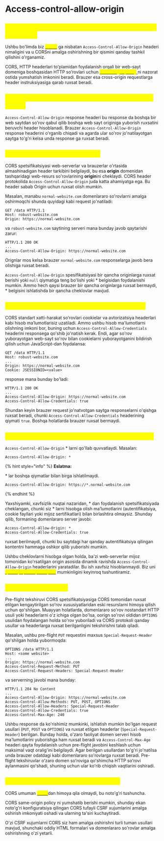 # Access-control-allow-origin

## <mark style="color:yellow;">CORS va Access-Control-Allow-Origin response headerlari</mark> <a href="#access-control-allow-origin-response-headeri-nima" id="access-control-allow-origin-response-headeri-nima"></a>

Ushbu bo'limda biz [<mark style="color:yellow;">CORS</mark>](broken-reference) ga nisbatan `Access-Control-Allow-Origin` headeri nimaligini va u CORSni amalga oshirishning bir qismini qanday tashkil qilishini o'rganamiz.

CORS, HTTP headerlari toʻplamidan foydalanish orqali bir web-sayt domeniga boshqasidan HTTP soʻrovlari uchun [<mark style="color:yellow;">same origin policy</mark> ](same-orign-policy.md)ni nazorat ostida yumshatish imkonini beradi. Brauzer esa cross-origin requestlarga header instruksiyasiga qarab ruxsat beradi.

## <mark style="color:yellow;">Access-Control-Allow-Origin response headeri nima ?</mark> <a href="#access-control-allow-origin-response-headeri-nima" id="access-control-allow-origin-response-headeri-nima"></a>

`Access-Control-Allow-Origin` response headeri bu response da boshqa bir web saytdan so'rov qabul qilib boshqa web sayt originiga yuborish ruxsatini beruvchi header hisoblanadi. Brauzer `Access-Control-Allow-Origin` response headerini o'rganib chiqadi va agarda ular so'rov jo'natilayotgan saytga to'g'ri kelsa unda response ga ruxsat beradi.

## <mark style="color:yellow;">Oddiy CORSni amalga oshirish</mark> <a href="#oddiy-cross-origin-resource-sharing-ni-amalga-oshirish" id="oddiy-cross-origin-resource-sharing-ni-amalga-oshirish"></a>

CORS spetsifikatsiyasi web-serverlar va brauzerlar o'rtasida almashinadigan header tarkibini belgilaydi, bu esa **origin** domenidan tashqaridagi web-resurs so'rovlarining **origin**ini cheklaydi. CORS header protokolida `Access-Control-Allow-Origin` juda katta ahamiyatga ega. Bu header sabab Origin uchun ruxsat olish mumkin.

Masalan, manabu `normal-website.com` domenlararo so'rovlarni amalga oshirmoqchi shunda quyidagi kabi request jo'natiladi:

```http
GET /data HTTP/1.1
Host: robust-website.com
Origin: https://normal-website.com 
```

va `robust-website.com` saytining serveri mana bunday javob qaytarishi zarur:

```http
HTTP/1.1 200 OK
...
Access-Control-Allow-Origin: https://normal-website.com
```

Orignlar mos kelsa brauzer `normal-website.com` responselarga javob bera olishiga ruxsat beradi.

`Access-Control-Allow-Origin` spesifikatsiyasi bir qancha originlarga ruxsat berishi yoki `null` qiymatiga teng bo'lishi yoki \* belgisidan foydalanishi mumkin. Ammo hech qaysi brauzer bir qancha originlarga ruxsat bermaydi, \* belgisini ishlatishda bir qancha cheklovlar mavjud.

## <mark style="color:yellow;">Hisob ma'lumotlari orqali CORSni boshqarish</mark> <a href="#cross-origin-resource-sharing-ni-hisobga-olish-malumotlari-bilan-qolga-olish" id="cross-origin-resource-sharing-ni-hisobga-olish-malumotlari-bilan-qolga-olish"></a>

CORS standart xatti-harakat soʻrovlari cookielar va avtorizatsiya headerlari kabi hisob maʼlumotlarisiz uzatiladi. Ammo ushbu hisob ma'lumotlarni olishning imkoni bor, buning uchun `Access-Control-Allow-Credentials` headerini responsega qo'shib jo'natish kerak. Endi, agar so'rov yuborayotgan web-sayt so'rov bilan cookielarni yuborayotganini bildirish qilish uchun JavaScript-dan foydalansa:

```http
GET /data HTTP/1.1
Host: robust-website.com
...
Origin: https://normal-website.com
Cookie: JSESSIONID=<value>
```

response mana bunday bo'ladi:

```http
HTTP/1.1 200 OK
...
Access-Control-Allow-Origin: https://normal-website.com
Access-Control-Allow-Credentials: true
```

Shundan keyin brauzer request jo'natvotgan saytga responselarni o'qishga ruxsat beradi, chunki `Access-Control-Allow-Credentials` headerining qiymati `true`. Boshqa holatlarda brauzer ruxsat bermaydi.

## <mark style="color:yellow;">CORS spesifikatsiyalarini \* lar bilan yumshatish</mark> <a href="#cors-spesifikatsiyalarini-wildcardlar-bilan-yumshatish" id="cors-spesifikatsiyalarini-wildcardlar-bilan-yumshatish"></a>

`Access-Control-Allow-Origin` \* larni qo'llab quvvatlaydi. Masalan:

```http
Access-Control-Allow-Origin: *
```

{% hint style="info" %}
**Eslatma:**

\* lar boshqa qiymatlar bilan birga ishlatilmaydi.

```
Access-Control-Allow-Origin: https://*.normal-website.com
```
{% endhint %}

Yaxshiyamki, xavfsizlik nuqtai nazaridan, \* dan foydalanish spetsifikatsiyada cheklangan, chunki siz \* larni hisobga olish maʼlumotlarini (autentifikatsiya, cookie fayllari yoki mijoz sertifikatlari) bilan birlashtira olmaysiz. Shunday qilib, formaning domenlararo server javobi:

```http
Access-Control-Allow-Origin: *
Access-Control-Allow-Credentials: true
```

ruxsat berilmaydi, chunki bu saytdagi har qanday autentifikatsiya qilingan kontentni hammaga oshkor qilib yuborishi mumkin.

Ushbu cheklovlarni hisobga olgan holda, ba'zi web-serverlar mijoz tomonidan ko'rsatilgan origin asosida dinamik ravishda `Access-Control-Allow-Origin` headerlarini yaratadilar. Bu ish xavfsiz hisoblanmaydi. Biz uni [<mark style="color:yellow;">qanday qilib exploit qilish</mark>](cross-origin-resource-sharing-cors.md#server-tomonidan-yaratilgan-acao-header-idan-client-specified-origin-header-i-kelib-chiqishi) mumkinligini keyinroq tushuntiramiz.

## <mark style="color:yellow;">Pre-flight tekshiruvi</mark> <a href="#pre-flight-tekshiruvi" id="pre-flight-tekshiruvi"></a>

Pre-flight tekshiruvi CORS spetsifikatsiyasiga CORS tomonidan ruxsat etilgan kengaytirilgan soʻrov xususiyatlaridan eski resurslarni himoya qilish uchun qoʻshilgan. Muayyan holatlarda, domenlararo so'rov nostandart HTTP usuli yoki headerlarni o'z ichiga olgan bo'lsa, oorign so'rovi oldidan `OPTIONS` usulidan foydalangan holda so'rov yuboriladi va CORS protokoli qanday usullar va headerlarga ruxsat berilganligini tekshirishni talab qiladi.

Masalan, ushbu pre-flight `PUT` requestini maxsus `Special-Request-Header` qo'shilgan holda yubormoqda:

```http
OPTIONS /data HTTP/1.1
Host: <some website>
...
Origin: https://normal-website.com
Access-Control-Request-Method: PUT
Access-Control-Request-Headers: Special-Request-Header
```

va serverning javobi mana bunday:

```http
HTTP/1.1 204 No Content
...
Access-Control-Allow-Origin: https://normal-website.com
Access-Control-Allow-Methods: PUT, POST, OPTIONS
Access-Control-Allow-Headers: Special-Request-Header
Access-Control-Allow-Credentials: true
Access-Control-Max-Age: 240
```

Ushbu response da ko'rishimiz mumkinki, ishlatish mumkin bo'lgan request usullari (`PUT`, `POST` va `OPTIONS`) va ruxsat etilgan headerlar (`Special-Request-Header`) berilgan. Bunday holda, o'zaro faoliyat domen serveri hisob ma'lumotlarini yuborishga ham ruxsat beradi va `Access-Control-Max-Age` headeri qayta foydalanish uchun pre-flight javobini keshlash uchun maksimal vaqt oralig'ini belgilaydi. Agar berilgan usullardan to'g'ri jo'natilsa unda brauzer odatdagi kabi domenlararo so'rovlarga ruxsat beradi. Pre-flight tekshiruvlar oʻzaro domen soʻroviga qoʻshimcha HTTP soʻrovi aylanmasini qoʻshadi, shuning uchun ular koʻrib chiqish vaqtlarini oshiradi.

## <mark style="color:yellow;">CORS CSRFdan himoya qila oladimi ?</mark> <a href="#cors-csrf-ga-qarshi-turib-bera-oladimi" id="cors-csrf-ga-qarshi-turib-bera-oladimi"></a>

CORS umuman [<mark style="color:yellow;">CSRF</mark>](broken-reference)dan himoya qila olmaydi, bu noto'g'ri tushuncha.

CORS same-origin policy ni yumshatib berishi mumkin, shunday ekan noto'g'ri konfiguratsiya qilingan CORS tufayli CSRF xujumlarini amalga oshirish imkoniyati oshadi va ularning ta'siri kuchaytiradi.

O'zi CSRF xujumlarni CORS siz ham amalga oshirishni turli tuman usullari mavjud, shunchaki oddiy HTML formalari va domenlararo so'rovlar amalga oshirishning o'zi yetarli.
